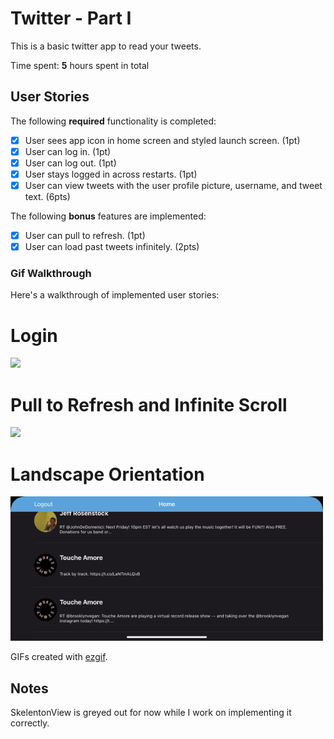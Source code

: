 # Twitter - Part I

This is a basic twitter app to read your tweets.

Time spent: **5** hours spent in total

## User Stories

The following **required** functionality is completed:

- [x] User sees app icon in home screen and styled launch screen. (1pt)
- [x] User can log in. (1pt)
- [x] User can log out. (1pt)
- [x] User stays logged in across restarts. (1pt)
- [x] User can view tweets with the user profile picture, username, and tweet text. (6pts)

The following **bonus** features are implemented:

- [x] User can pull to refresh. (1pt)
- [x] User can load past tweets infinitely. (2pts)

### Gif Walkthrough

Here's a walkthrough of implemented user stories:

# Login

<img src="https://github.com/ralphjus/twitter_ios_starter/blob/master/Twitter/Assets.xcassets/login.gif" width=250><br>

# Pull to Refresh and Infinite Scroll

<img src="https://github.com/ralphjus/twitter_ios_starter/blob/master/Twitter/Assets.xcassets/pullRefresh.gif" width=250><br>

# Landscape Orientation

<img src="https://github.com/ralphjus/twitter_ios_starter/blob/master/Twitter/Assets.xcassets/Landscape.gif" width=500><br>

GIFs created with [ezgif](https://ezgif.com/).

## Notes

SkelentonView is greyed out for now while I work on implementing it correctly.
